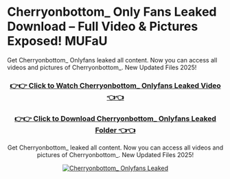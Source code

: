 # Cherryonbottom_ Only Fans Leaked Download – Full Video & Pictures Exposed! MUFaU

Get Cherryonbottom_ Onlyfans leaked all content. Now you can access all videos and pictures of Cherryonbottom_. New Updated Files 2025!  
<div align="center">
  
### [👉👉 Click to Watch Cherryonbottom_ Onlyfans Leaked Video 👈👈](https://links2leaks.com/cherryonbottom_)  
### [👉👉 Click to Download Cherryonbottom_ Onlyfans Leaked Folder 👈👈](https://links2leaks.com/cherryonbottom_)  

Get Cherryonbottom_ leaked all content. Now you can access all videos and pictures of Cherryonbottom_. New Updated Files 2025!  

[![Cherryonbottom_ Onlyfans Leaked](https://i.ibb.co/93hzkbrt/l2l.gif)](https://links2leaks.com/cherryonbottom_)  

</div>
